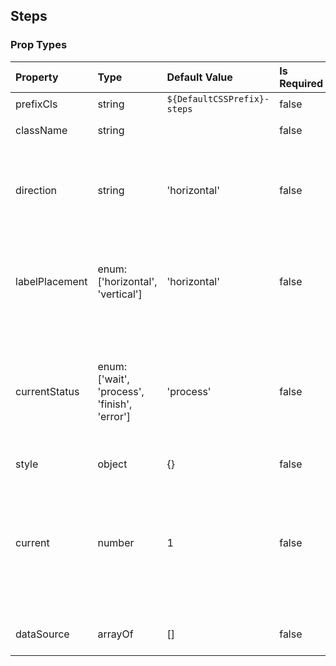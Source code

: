 ## Steps 



### Prop Types
Property | Type | Default Value | Is Required | Description
:--- | :--- | :--- | :--- | :---
prefixCls|string|`${DefaultCSSPrefix}-steps`|false|&ensp;
className|string|&ensp;|false|className to apply
direction|string|'horizontal'|false|to specify the direction of the step bar, horizontal or vertical
labelPlacement|enum:<br>['horizontal', 'vertical']|'horizontal'|false|place title and description with horizontal or vertical direction
currentStatus|enum:<br>['wait', 'process', 'finish', 'error']|'process'|false|to specify the status of current step, can be set to one of the following values, wait process finish error
style|object|{}|false|&ensp;
current|number|1|false|to set the current step, counting from 1. You can overwrite this state by using status of Step
dataSource|arrayOf|[]|false|Data record array to be displayed